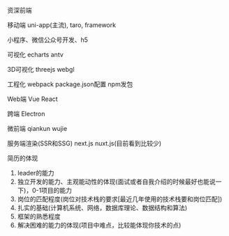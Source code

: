 资深前端


移动端
uni-app(主流), taro, framework

小程序、微信公众号开发、h5

可视化
echarts antv

3D可视化
threejs webgl

工程化
webpack package.json配置 npm发包

Web端
Vue React

跨端
Electron

微前端
qiankun wujie

服务端渲染(SSR和SSG)
next.js nuxt.js(目前看到比较少)

简历的体现
1. leader的能力
2. 独立开发的能力、主观能动性的体现(面试或者自我介绍的时候最好也能说一下)，0-1项目的能力
3. 岗位的匹配程度(岗位对技术栈的要求[最近几年使用的技术栈要和岗位匹配])
4. 扎实的基础(计算机系统、网络，数据库理论、数据结构和算法)
5. 框架的熟悉程度
6. 解决困难的能力的体现(项目中难点，比较能体现你技术的点)
